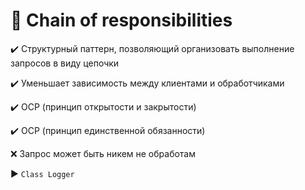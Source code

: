 # :link: Chain of responsibilities 

:heavy_check_mark: Структурный паттерн, позволяющий организовать выполнение запросов в виду цепочки

:heavy_check_mark: Уменьшает зависимость между клиентами и обработчиками

:heavy_check_mark: OCP (принцип открытости и закрытости)

:heavy_check_mark: OCP (принцип единственной обязанности)

:x: Запрос может быть никем не обработам

:arrow_forward: `Class Logger`